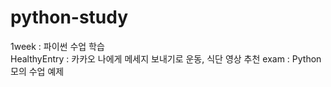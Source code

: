 # python-study

1week : 파이썬 수업 학습<br>
HealthyEntry : 카카오 나에게 메세지 보내기로 운동, 식단 영상 추천
exam : Python 모의 수업 예제
